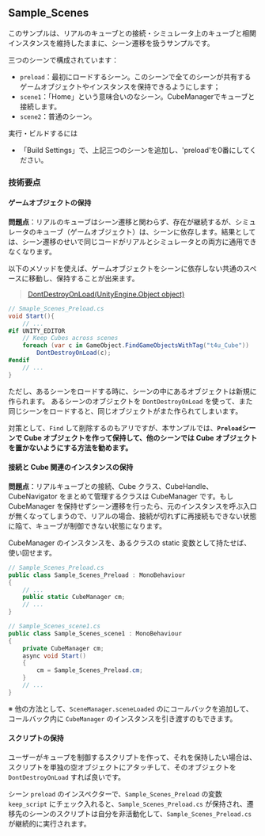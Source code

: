 ## Sample_Scenes

このサンプルは、リアルのキューブとの接続・シミュレータ上のキューブと相関インスタンスを維持したままに、シーン遷移を扱うサンプルです。

三つのシーンで構成されています：
- `preload`：最初にロードするシーン。このシーンで全てのシーンが共有するゲームオブジェクトやインスタンスを保持できるようにします；
- `scene1`：「Home」という意味合いのなシーン。CubeManagerでキューブと接続します。
- `scene2`：普通のシーン。

実行・ビルドするには
- 「Build Settings」で、上記三つのシーンを追加し、'preload'を0番にしてください。

### 技術要点

#### ゲームオブジェクトの保持

**問題点**：リアルのキューブはシーン遷移と関わらず、存在が継続するが、シミュレータのキューブ（ゲームオブジェクト）は、シーンに依存します。結果としては、シーン遷移のせいで同じコードがリアルとシミュレータとの両方に通用できなくなります。

以下のメソッドを使えば、ゲームオブジェクトをシーンに依存しない共通のスペースに移動し、保持することが出来ます。

> [DontDestroyOnLoad(UnityEngine.Object object)](https://docs.unity3d.com/ja/current/ScriptReference/Object.DontDestroyOnLoad.html)

```c#
// Smaple_Scenes_Preload.cs
void Start(){
    // ...
#if UNITY_EDITOR
    // Keep Cubes across scenes
    foreach (var c in GameObject.FindGameObjectsWithTag("t4u_Cube"))
        DontDestroyOnLoad(c);
#endif
    // ...
}
```

ただし、あるシーンをロードする時に、シーンの中にあるオブジェクトは新規に作られます。
あるシーンのオブジェクトを `DontDestroyOnLoad` を使って、また同じシーンをロードすると、同じオブジェクトがまた作られてしまいます。

対策として、`Find` して削除するのもアリですが、本サンプルでは、**`Preload`シーンで Cube オブジェクトを作って保持して、他のシーンでは Cube オブジェクトを置かないようにする方法を勧めます。**

#### 接続と Cube 関連のインスタンスの保持

**問題点**：リアルキューブとの接続、Cube クラス、CubeHandle、CubeNavigator をまとめて管理するクラスは CubeManager です。もし CubeManager を保持せずシーン遷移を行ったら、元のインスタンスを呼ぶ入口が無くなってしまうので、リアルの場合、接続が切れずに再接続もできない状態に陥て、キューブが制御できない状態になります。

CubeManager のインスタンスを、あるクラスの static 変数として持たせば、使い回せます。

```c#
// Sample_Scenes_Preload.cs
public class Sample_Scenes_Preload : MonoBehaviour
{
    // ...
    public static CubeManager cm;
    // ...
}

// Sample_Scenes_scene1.cs
public class Sample_Scenes_scene1 : MonoBehaviour
{
    private CubeManager cm;
    async void Start()
    {
        cm = Sample_Scenes_Preload.cm;
    }
    // ...
}
```

※ 他の方法として、`SceneManager.sceneLoaded` のにコールバックを追加して、コールバック内に `CubeManager` のインスタンスを引き渡すのもできます。

#### スクリプトの保持

ユーザーがキューブを制御するスクリプトを作って、それを保持したい場合は、スクリプトを単独の空オブジェクトにアタッチして、そのオブジェクトを `DontDestroyOnLoad` すれば良いです。

シーン `preload` のインスペクターで、`Sample_Scenes_Preload` の変数 `keep_script` にチェック入れると、`Sample_Scenes_Preload.cs` が保持され、遷移先のシーンのスクリプトは自分を非活動化して、`Sample_Scenes_Preload.cs` が継続的に実行されます。

